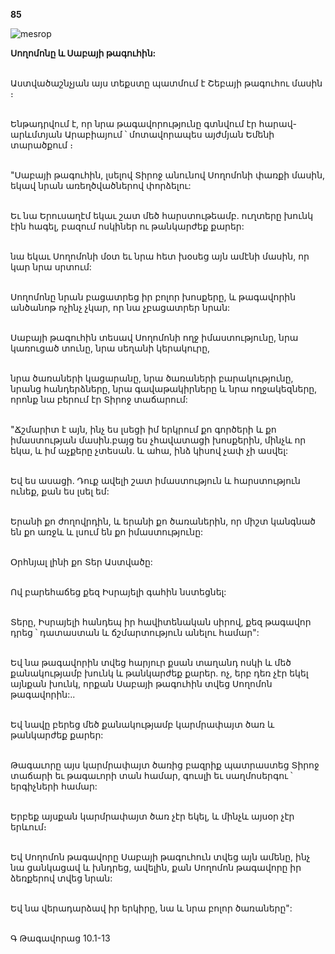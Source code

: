 **85**

![mesrop](https://volamar.ru/audio_video/foto/01/detbible/B182.BMP)

**Սողոմոնը և Սաբայի թագուհին:**

\
Աստվածաշնչյան այս տեքստը պատմում է Շեբայի թագուհու մասին ։

\
Ենթադրվում է, որ նրա թագավորությունը գտնվում էր հարավ-արևմտյան Արաբիայում ՝ մոտավորապես այժմյան Եմենի տարածքում ։

\
"Սաբայի թագուհին, լսելով Տիրոջ անունով Սողոմոնի փառքի մասին, եկավ նրան առեղծվածներով փորձելու:

\
Եւ նա Երուսաղէմ եկաւ շատ մեծ հարստութեամբ. ուղտերը խունկ էին հագել, բազում ոսկիներ ու թանկարժեք քարեր:

\
նա եկաւ Սողոմոնի մօտ եւ նրա հետ խօսեց այն ամէնի մասին, որ կար նրա սրտում:

\
Սողոմոնը նրան բացատրեց իր բոլոր խոսքերը, և թագավորին անծանոթ ոչինչ չկար, որ նա չբացատրեր նրան:

\
Սաբայի թագուհին տեսավ Սողոմոնի ողջ իմաստությունը, նրա կառուցած տունը, նրա սեղանի կերակուրը,

\
նրա ծառաների կացարանը, նրա ծառաների բարակությունը, նրանց հանդերձները, նրա գավաթակիրները և նրա ողջակեզները, որոնք նա բերում էր Տիրոջ տաճարում:

\
"Ճշմարիտ է այն, ինչ ես լսեցի իմ երկրում քո գործերի և քո իմաստության մասին.բայց ես չհավատացի խոսքերին, մինչև որ եկա, և իմ աչքերը չտեսան. և ահա, ինձ կիսով չափ չի ասվել:

\
Եվ ես ասացի. Դուք ավելի շատ իմաստություն և հարստություն ունեք, քան ես լսել եմ:

\
Երանի քո ժողովրդին, և երանի քո ծառաներին, որ միշտ կանգնած են քո առջև և լսում են քո իմաստությունը:

\
Օրհնյալ լինի քո Տեր Աստվածը:

\
Ով բարեհաճեց քեզ Իսրայելի գահին նստեցնել:

\
Տերը, Իսրայելի հանդեպ իր հավիտենական սիրով, քեզ թագավոր դրեց ՝ դատաստան և ճշմարտություն անելու համար":

\
Եվ նա թագավորին տվեց հարյուր քսան տաղանդ ոսկի և մեծ քանակությամբ խունկ և թանկարժեք քարեր. ոչ, երբ դեռ չէր եկել այնքան խունկ, որքան Սաբայի թագուհին տվեց Սողոմոն թագավորին:..

\
Եվ նավը բերեց մեծ քանակությամբ կարմրափայտ ծառ և թանկարժեք քարեր:

\
Թագաւորը այս կարմրափայտ ծառից բազրիք պատրաստեց Տիրոջ տաճարի եւ թագաւորի տան համար, գուսլի եւ սաղմոսերգու ՝ երգիչների համար:

\
Երբեք այսքան կարմրափայտ ծառ չէր եկել, և մինչև այսօր չէր երևում։

\
Եվ Սողոմոն թագավորը Սաբայի թագուհուն տվեց այն ամենը, ինչ նա ցանկացավ և խնդրեց, ավելին, քան Սողոմոն թագավորը իր ձեռքերով տվեց նրան:

\
Եվ նա վերադարձավ իր երկիրը, նա և նրա բոլոր ծառաները":

\
Գ Թագավորաց 10.1-13
